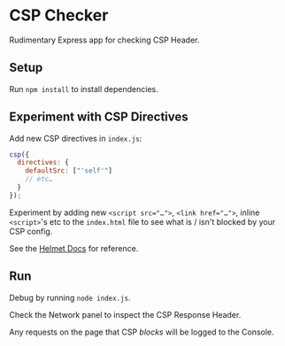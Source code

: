 # CSP Checker

Rudimentary Express app for checking CSP Header.

## Setup

Run `npm install` to install dependencies.

## Experiment with CSP Directives

Add new CSP directives in `index.js`:

```javascript
csp({
  directives: {
    defaultSrc: ["'self'"]
    // etc…
  }
});
```

Experiment by adding new `<script src="…">`, `<link href="…">`, inline `<script>`'s etc to the `index.html` file to see what is / isn't blocked by your CSP config.

See the [Helmet Docs](https://helmetjs.github.io/docs/csp/) for reference.

## Run

Debug by running `node index.js`.

Check the Network panel to inspect the CSP Response Header.

Any requests on the page that CSP _blocks_ will be logged to the Console.
